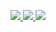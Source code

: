 <p align="center">
  <a href="https://github.com/duansuyang">
    <img src="http://github-profile-summary-cards.vercel.app/api/cards/profile-details?username=duansuyang&theme=transparent" />
  </a>
  <a href="https://github.com/duansuyang">
    <img src="https://github-readme-streak-stats.herokuapp.com/?user=duansuyang&hide_border=true&card_width=338&theme=transparent" />
  </a>
  <a href="https://github.com/duansuyang">
    <img src="http://github-profile-summary-cards.vercel.app/api/cards/stats?username=duansuyang&theme=transparent" />
  </a>
</p>
